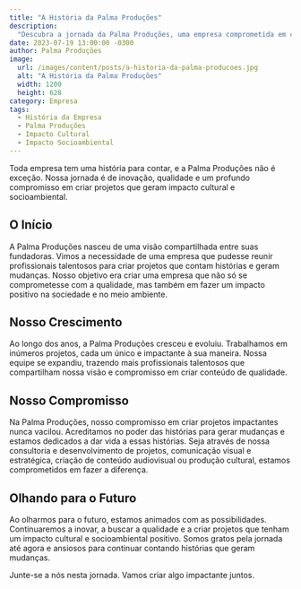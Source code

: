 ```yaml
---
title: "A História da Palma Produções"
description:
  "Descubra a jornada da Palma Produções, uma empresa comprometida em criar projetos culturais e socioambientais impactantes."
date: 2023-07-19 13:00:00 -0300
author: Palma Produções
image:
  url: /images/content/posts/a-historia-da-palma-producoes.jpg
  alt: "A História da Palma Produções"
  width: 1200
  height: 628
category: Empresa
tags:
  - História da Empresa
  - Palma Produções
  - Impacto Cultural
  - Impacto Socioambiental
---
```


<Titulo/>

<Tags />

<ImagemPrincipal />

Toda empresa tem uma história para contar, e a Palma Produções não é exceção. Nossa jornada é de inovação, qualidade e um profundo compromisso em criar projetos que geram impacto cultural e socioambiental.

## O Início

A Palma Produções nasceu de uma visão compartilhada entre suas fundadoras. Vimos a necessidade de uma empresa que pudesse reunir profissionais talentosos para criar projetos que contam histórias e geram mudanças. Nosso objetivo era criar uma empresa que não só se comprometesse com a qualidade, mas também em fazer um impacto positivo na sociedade e no meio ambiente.

## Nosso Crescimento

Ao longo dos anos, a Palma Produções cresceu e evoluiu. Trabalhamos em inúmeros projetos, cada um único e impactante à sua maneira. Nossa equipe se expandiu, trazendo mais profissionais talentosos que compartilham nossa visão e compromisso em criar conteúdo de qualidade.

## Nosso Compromisso

Na Palma Produções, nosso compromisso em criar projetos impactantes nunca vacilou. Acreditamos no poder das histórias para gerar mudanças e estamos dedicados a dar vida a essas histórias. Seja através de nossa consultoria e desenvolvimento de projetos, comunicação visual e estratégica, criação de conteúdo audiovisual ou produção cultural, estamos comprometidos em fazer a diferença.

## Olhando para o Futuro

Ao olharmos para o futuro, estamos animados com as possibilidades. Continuaremos a inovar, a buscar a qualidade e a criar projetos que tenham um impacto cultural e socioambiental positivo. Somos gratos pela jornada até agora e ansiosos para continuar contando histórias que geram mudanças.

Junte-se a nós nesta jornada. Vamos criar algo impactante juntos.

